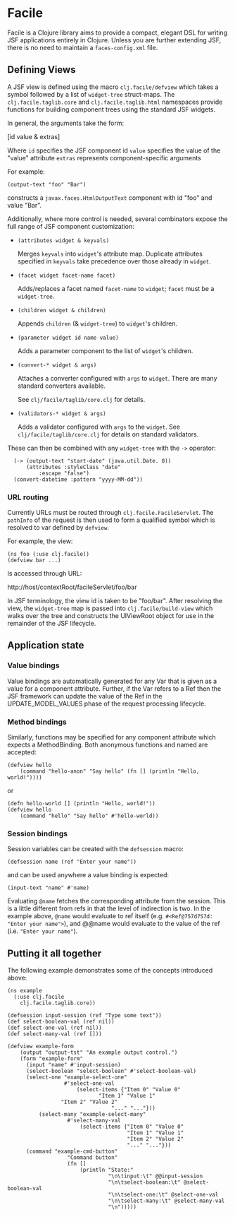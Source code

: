 # Facile

Facile is a Clojure library aims to provide a compact, elegant DSL for writing
JSF applications entirely in Clojure. Unless you are further extending JSF,
there is no need to maintain a `faces-config.xml` file.

## Defining Views

A JSF view is defined using the macro `clj.facile/defview` which takes a symbol
followed by a list of `widget-tree` struct-maps. The `clj.facile.taglib.core` 
and `clj.facile.taglib.html` namespaces provide functions for building 
component trees using the standard JSF widgets.

In general, the arguments take the form: 

   [id value & extras]

Where 
      `id` specifies the JSF component id
      `value` specifies the value of the "value" attribute
      `extras` represents component-specific arguments

For example:

    (output-text "foo" "Bar")

constructs a `javax.faces.HtmlOutputText` component with id "foo" and value 
"Bar".

Additionally, where more control is needed, several combinators expose the full
range of JSF component customization:

*   `(attributes widget & keyvals)`

    Merges `keyvals` into `widget`'s attribute map. Duplicate attributes
    specified in `keyvals` take precedence over those already in `widget`.
    
*   `(facet widget facet-name facet)`

    Adds/replaces a facet named `facet-name` to `widget`; `facet` must be
    a `widget-tree`.

*   `(children widget & children)`
    
    Appends `children` (& `widget-tree`) to `widget`'s children.

*   `(parameter widget id name value)`

    Adds a parameter component to the list of `widget`'s children.

*   `(convert-* widget & args)`

    Attaches a converter configured with `args` to `widget`. There are many
    standard converters available.
    
    See `clj/facile/taglib/core.clj` for details.

*   `(validators-* widget & args)`

    Adds a validator configured with `args` to the `widget`.
    See `clj/facile/taglib/core.clj` for details on standard validators.

These can then be combined with any `widget-tree` with the `->` operator:

      (-> (output-text "start-date" (java.util.Date. 0))
      	  (attributes :styleClass "date"
	  	      :escape "false")
	  (convert-datetime :pattern "yyyy-MM-dd"))

### URL routing

Currently URLs must be routed through `clj.facile.FacileServlet`. The 
`pathInfo` of the request is then used to form a qualified symbol which is
resolved to var defined by `defview`.

For example, the view:

    (ns foo (:use clj.facile))
    (defview bar ...)

Is accessed through URL:

   http://host/contextRoot/facileServlet/foo/bar

In JSF terminology, the view id is taken to be "foo/bar". After resolving the 
view, the `widget-tree` map is passed into `clj.facile/build-view` which walks
over the tree and constructs the UIViewRoot object for use in the remainder
of the JSF lifecycle.

## Application state

### Value bindings

Value bindings are automatically generated for any Var that is given as a 
value for a component attribute. Further, if the Var refers to a Ref then
the JSF framework can update the value of the Ref in the UPDATE_MODEL_VALUES
phase of the request processing lifecycle.

### Method bindings

Similarly, functions may be specified for any component attribute which expects
a MethodBinding. Both anonymous functions and named are accepted:

    (defview hello
        (command "hello-anon" "Say hello" (fn [] (println "Hello, world!"))))
    
or

    (defn hello-world [] (println "Hello, world!"))
    (defview hello
    	(command "hello" "Say hello" #'hello-world))

### Session bindings

Session variables can be created with the `defsession` macro:

    (defsession name (ref "Enter your name"))

and can be used anywhere a value binding is expected:

    (input-text "name" #'name)

Evaluating `@name` fetches the corresponding attribute from the session. This
is a little different from refs in that the level of indirection is two. In the
example above, `@name` would evaluate to ref itself (e.g. 
`#<Ref@757d757d: "Enter your name">`), and @@name would evaluate to the value 
of the ref (i.e. `"Enter your name"`).

## Putting it all together

The following example demonstrates some of the concepts introduced above:

    (ns example
      (:use clj.facile
	    clj.facile.taglib.core))

    (defsession input-session (ref "Type some text"))
    (def select-boolean-val (ref nil))
    (def select-one-val (ref nil))
    (def select-many-val (ref []))
    
    (defview example-form
        (output "output-tst" "An example output control.")
        (form "example-form"
	      (input "name" #'input-session)
	      (select-boolean "select-boolean" #'select-boolean-val)
	      (select-one "example-select-one"
              		  #'select-one-val
                    	  (select-items {"Item 0" "Value 0"
                          		 "Item 1" "Value 1"
					 "Item 2" "Value 2"
                                   	 "..." "..."}))
              (select-many "example-select-many"
              		   #'select-many-val
                     	   (select-items {"Item 0" "Value 0"
                                    	  "Item 1" "Value 1"
                                    	  "Item 2" "Value 2"
                                    	  "..." "..."}))
	      (command "example-cmd-button"
                       "Command button"
                       (fn []
                       	   (println "State:"
                            	    "\n\tinput:\t" @@input-session
                            	    "\n\tselect-boolean:\t" @select-boolean-val
                            	    "\n\tselect-one:\t" @select-one-val
                            	    "\n\tselect-many:\t" @select-many-val
                            	    "\n")))))



